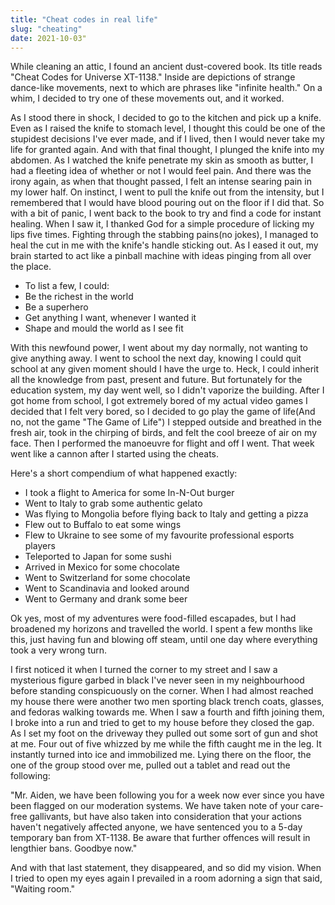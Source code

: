 ```yaml
---
title: "Cheat codes in real life"
slug: "cheating"
date: 2021-10-03"
---
```


While cleaning an attic, I found an ancient dust-covered book. Its title reads "Cheat Codes for Universe XT-1138." Inside are depictions of strange dance-like movements, next to which are phrases like "infinite health." On a whim, I decided to try one of these movements out, and it worked.

As I stood there in shock, I decided to go to the kitchen and pick up a knife. Even as I raised the knife to stomach level, I thought this could be one of the stupidest decisions I've ever made, and if I lived, then I would never take my life for granted again. And with that final thought, I plunged the knife into my abdomen. As I watched the knife penetrate my skin as smooth as butter, I had a fleeting idea of whether or not I would feel pain. And there was the irony again, as when that thought passed, I felt an intense searing pain in my lower half. On instinct, I went to pull the knife out from the intensity, but I remembered that I would have blood pouring out on the floor if I did that. So with a bit of panic, I went back to the book to try and find a code for instant healing. When I saw it, I thanked God for a simple procedure of licking my lips five times. Fighting through the stabbing pains(no jokes), I managed to heal the cut in me with the knife's handle sticking out. As I eased it out, my brain started to act like a pinball machine with ideas pinging from all over the place. 

 - To list a few, I could: 
 - Be the richest in the world  
 - Be a superhero  
 - Get anything I want, whenever I wanted it  
 - Shape and mould the world as I see fit  

With this newfound power, I went about my day normally, not wanting to give anything away. I went to school the next day, knowing I could quit school at any given moment should I have the urge to. Heck, I could inherit all the knowledge from past, present and future. But fortunately for the education system, my day went well, so I didn't vaporize the building.
After I got home from school, I got extremely bored of my actual video games I decided that I felt very bored, so I decided to go play the game of life(And no, not the game "The Game of Life") I stepped outside and breathed in the fresh air, took in the chirping of birds, and felt the cool breeze of air on my face. Then I performed the manoeuvre for flight and off I went. That week went like a cannon after I started using the cheats. 

Here's a short compendium of what happened exactly:

 - I took a flight to America for some In-N-Out burger  
 - Went to Italy to grab some authentic gelato  
 - Was flying to Mongolia before flying back to Italy and getting a pizza  
 - Flew out to Buffalo to eat some wings   
 - Flew to Ukraine to see some of my favourite professional esports players  
 - Teleported to Japan for some sushi  
 - Arrived in Mexico for some chocolate  
 - Went to Switzerland for some chocolate  
 - Went to Scandinavia and looked around  
 - Went to Germany and drank some beer  

Ok yes, most of my adventures were food-filled escapades, but I had broadened my horizons and travelled the world. I spent a few months like this, just having fun and blowing off steam, until one day where everything took a very wrong turn. 

I first noticed it when I turned the corner to my street and I saw a mysterious figure garbed in black I've never seen in my neighbourhood before standing conspicuously on the corner. When I had almost reached my house there were another two men sporting black trench coats, glasses, and fedoras walking towards me. When I saw a fourth and fifth joining them, I broke into a run and tried to get to my house before they closed the gap. As I set my foot on the driveway they pulled out some sort of gun and shot at me. Four out of five whizzed by me while the fifth caught me in the leg. It instantly turned into ice and immobilized me. Lying there on the floor, the one of the group stood over me, pulled out a tablet and read out the following:

"Mr. Aiden, we have been following you for a week now ever since you have been flagged on our moderation systems. We have taken note of your care-free gallivants, but have also taken into consideration that your actions haven't negatively affected anyone, we have sentenced you to a 5-day temporary ban from XT-1138. Be aware that further offences will result in lengthier bans. Goodbye now." 

And with that last statement, they disappeared, and so did my vision. When I tried to open my eyes again I prevailed in a room adorning a sign that said, "Waiting room."
